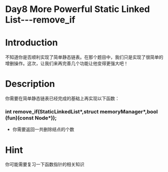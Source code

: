 # Day8 More Powerful Static Linked List---remove_if

# Introduction

不知道你是否顺利实现了简单静态链表。在那个题目中，我们只是实现了很简单的增删操作。这次，让我们来再完善几个功能让他变得更强大吧！

# Description

你需要在简单静态链表已经完成的基础上再实现以下函数：

### int remove_if(StaticLinkedList\*,struct memoryManager\*,bool (fun)(const Node*));

- 你需要返回一共删除结点的个数

# Hint

你可能需要复习一下函数指针的相关知识



